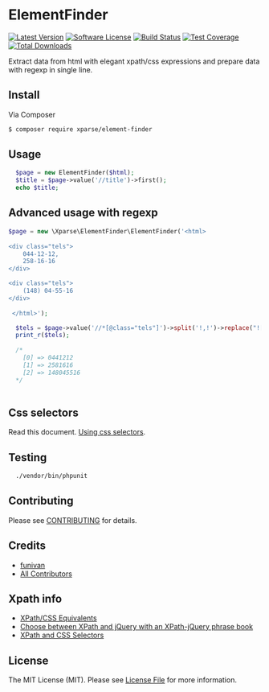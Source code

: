 # ElementFinder

[![Latest Version](https://img.shields.io/packagist/v/xparse/element-finder.svg?style=flat-square)](https://packagist.org/packages/xparse/element-finder)
[![Software License](https://img.shields.io/badge/license-MIT-brightgreen.svg?style=flat-square)](LICENSE.md)
[![Build Status](https://github.com/xparse/ElementFinder/actions/workflows/test.yaml/badge.svg)](https://travis-ci.org/xparse/ElementFinder)
[![Test Coverage](https://api.codeclimate.com/v1/badges/ce87e64f3bf197ed13a8/test_coverage)](https://codeclimate.com/github/xparse/ElementFinder/test_coverage)
[![Total Downloads](https://img.shields.io/packagist/dt/xparse/element-finder.svg?style=flat-square)](https://packagist.org/packages/xparse/element-finder)

Extract data from html with elegant xpath/css expressions and prepare data with regexp in single line.

## Install

Via Composer

``` bash
$ composer require xparse/element-finder
```

## Usage

``` php
  $page = new ElementFinder($html);
  $title = $page->value('//title')->first();  
  echo $title;  
```

## Advanced usage with regexp


``` php
$page = new \Xparse\ElementFinder\ElementFinder('<html>
 
<div class="tels">
    044-12-12,
    258-16-16
</div>

<div class="tels">
    (148) 04-55-16
</div>
 
 </html>');

  $tels = $page->value('//*[@class="tels"]')->split('!,!')->replace("![^0-9]!");
  print_r($tels);
  
  /* 
    [0] => 0441212
    [1] => 2581616
    [2] => 148045516
  */
  

```

## Css selectors
Read this document. [Using css selectors](doc/using_css_selectors.md).

## Testing

``` bash
  ./vendor/bin/phpunit
```

## Contributing

Please see [CONTRIBUTING](https://github.com/xparse/ElementFinder/blob/master/CONTRIBUTING.md) for details.

## Credits

- [funivan](https://github.com/funivan)
- [All Contributors](https://github.com/xparse/ElementFinder/contributors)

## Xpath info
- [XPath/CSS Equivalents](https://en.wikibooks.org/wiki/XPath/CSS_Equivalents)
- [Choose between XPath and jQuery with an XPath-jQuery phrase book](http://www.ibm.com/developerworks/library/x-xpathjquery/)
- [XPath and CSS Selectors](http://ejohn.org/blog/xpath-css-selectors/)

## License

The MIT License (MIT). Please see [License File](LICENSE.md) for more information.
